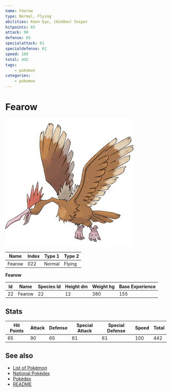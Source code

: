 ```yaml
---
name: Fearow
type: Normal, Flying
abilities: Keen Eye, (Hidden) Sniper
hitpoints: 65
attack: 90
defense: 65
specialattack: 61
specialdefense: 61
speed: 100
total: 442
tags:
    - pokemon
categories:
    - pokemon
---
```


# Fearow


![Fearow](images/022.png)

| **Name** | **Index** | **Type 1** | **Type 2** |
|----|----|----|----|
| Fearow | 022 | Normal | Flying  |

**Fearow** 




| **Id** | **Name** | **Species Id** | **Height dm** | **Weight hg** | **Base Experience** |
|--------|----------|----------------|------------|------------|---------------------|
| 22 | Fearow | 22 | 12 | 380 | 155 |



## Stats

| **Hit Points** | **Attack** | **Defense** | **Special Attack** | **Special Defense** | **Speed** | **Total** |
|----------------|------------|-------------|--------------------|---------------------|-----------|-----------|
| 65 | 90 | 65 | 61 | 61 | 100 | 442 |

## See also

- [List of Pokémon](../pokemon.md)
- [National Pokédex](../national_pokedex.md)
- [Pokédex](../pokedex.md)
- [README](../README.md)

